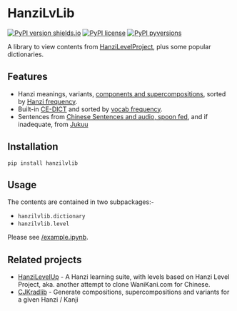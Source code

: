 # HanziLvLib

[![PyPI version shields.io](https://img.shields.io/pypi/v/hanzilvlib.svg)](https://pypi.python.org/pypi/hanzilvlib/)
[![PyPI license](https://img.shields.io/pypi/l/hanzilvlib.svg)](https://pypi.python.org/pypi/hanzilvlib/)
[![PyPI pyversions](https://img.shields.io/pypi/pyversions/hanzilvlib.svg)](https://pypi.python.org/pypi/hanzilvlib/)

A library to view contents from [HanziLevelProject](http://hanzilevelproject.blogspot.com/#!), plus some popular dictionaries.

## Features

- Hanzi meanings, variants, [components and supercompositions](https://github.com/patarapolw/cjkradlib), sorted by [Hanzi frequency](http://lingua.mtsu.edu/chinese-computing/statistics/char/list.php?Which=MO).
- Built-in [CE-DICT](https://www.mdbg.net/chinese/dictionary) and sorted by [vocab frequency](https://pypi.org/project/wordfreq/).
- Sentences from [Chinese Sentences and audio, spoon fed](https://ankiweb.net/shared/info/867291675), and if inadequate, from [Jukuu](http://jukuu.com)

## Installation

```commandline
pip install hanzilvlib
```

## Usage

The contents are contained in two subpackages:-

- `hanzilvlib.dictionary`
- `hanzilvlib.level`

Please see [/example.ipynb](https://github.com/patarapolw/hanzilvlib/blob/master/example.ipynb).

## Related projects

- [HanziLevelUp](https://github.com/patarapolw/HanziLevelUp) - A Hanzi learning suite, with levels based on Hanzi Level Project, aka. another attempt to clone WaniKani.com for Chinese.
- [CJKradlib](https://github.com/patarapolw/cjkradlib) - Generate compositions, supercompositions and variants for a given Hanzi / Kanji
